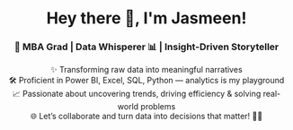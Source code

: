<h1 align="center">
Hey there 👋, I'm Jasmeen!
</h1>
<h3 align="center">
🚀 MBA Grad | Data Whisperer 📊 | Insight-Driven Storyteller
</h3>

<p align="center">
✨ Transforming raw data into meaningful narratives<br>
🛠 Proficient in Power BI, Excel, SQL, Python — analytics is my playground<br>
📈 Passionate about uncovering trends, driving efficiency & solving real-world problems<br>
🌐 Let’s collaborate and turn data into decisions that matter! 🤝📌
</p>
